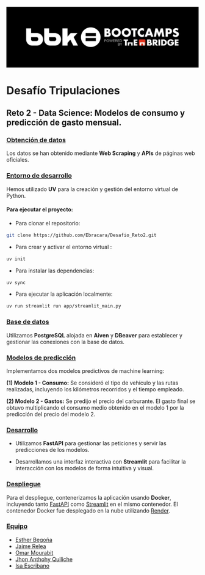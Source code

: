 ![Bootcamp-logo](logo_bbk_bootcamps_thebridge.jpg)

# **Desafío Tripulaciones**
## Reto 2 - Data Science: Modelos de consumo y predicción de gasto mensual.

### <u>Obtención de datos</u>
Los datos se han obtenido mediante **Web Scraping** y **APIs** de páginas web oficiales.

### <u>Entorno de desarrollo</u>
Hemos utilizado **UV** para la creación y gestión del entorno virtual de Python.

#### **Para ejecutar el proyecto:**
+ Para clonar el repositorio: 
```bash
git clone https://github.com/Ebracara/Desafio_Reto2.git
```

+ Para crear y activar el entorno virtual : 

```bash
uv init
```


+ Para instalar las dependencias: 
```bash
uv sync
```


+ Para ejecutar la aplicación localmente: 
```bash
uv run streamlit run app/streamlit_main.py
```

### <u>Base de datos</u>
Utilizamos **PostgreSQL** alojada en **Aiven** y **DBeaver** para establecer y gestionar las conexiones con la base de datos.

### <u>Modelos de predicción</u>
Implementamos dos modelos predictivos de machine learning:

**(1) Modelo 1 - Consumo:** Se consideró el tipo de vehículo y las rutas realizadas, incluyendo los kilómetros recorridos y el tiempo empleado.

**(2) Modelo 2 - Gastos:** Se predijo el precio del carburante. El gasto final se obtuvo multiplicando el consumo medio obtenido en el modelo 1 por la predicción del precio del modelo 2.

### <u>Desarrollo</u>
+ Utilizamos **FastAPI** para gestionar las peticiones y servir las predicciones de los modelos.

+ Desarrollamos una interfaz interactiva con **Streamlit** para facilitar la interacción con los modelos de forma intuitiva y visual.

### <u>Despliegue</u>
Para el despliegue, contenerizamos la aplicación usando **Docker**, incluyendo tanto [FastAPI](https://desafio-reto2.onrender.com/) como [Streamlit](https://desafio-reto2-1.onrender.com/) en el mismo contenedor. El contenedor Docker fue desplegado en la nube utilizando [Render](https://render.com/).


### <u>Equipo</u>
+ [Esther Begoña](https://www.linkedin.com/in/estherbego%C3%B1a/)
+ [Jaime Relea](https://www.linkedin.com/in/jrsmf/)
+ [Omar Mourabit](https://www.linkedin.com/in/8xbit/)
+ [Jhon Anthohy Quiliche](https://www.linkedin.com/in/anthonyquili/)
+ [Isa Escribano](https://www.linkedin.com/in/isa-escribano-g%C3%B3mez-a215a611b/)
